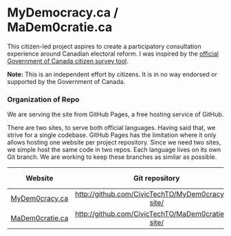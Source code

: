 # MyDemocracy.ca / MaDem0cratie.ca

This citizen-led project aspires to create a participatory consultation
experience around Canadian electoral reform. I was inspired by the
[official Government of Canada citizen survey
tool](http://mydemocracy.ca/).

**Note:** This is an independent effort by citizens. It is in no way
endorsed or supported by the Government of Canada.


### Organization of Repo

We are serving the site from GitHub Pages, a free hosting service of
GitHub.

There are two sites, to serve both official languages. Having said that,
we strive for a single codebase. GitHub Pages has the limitation where
it only allows hosting one website per project repository. Since we need
two sites, we simple host the same code in two repos. Each language
lives on its own Git branch. We are working to keep these branches as
similar as possible.

| Website             | Git repository                                      | Git branch |
|:-------------------:|:---------------------------------------------------:|:----------:|
| [MyDem0cracy.ca][]  | http://github.com/CivicTechTO/MyDem0cracy.ca-site/  | `master`   |
| [MaDem0cratie.ca][] | http://github.com/CivicTechTO/MaDem0cratie.ca-site/ | `gh-pages` |

<!-- Links -->
   [MyDem0cracy.ca]:  https://mydem0cracy.ca/
   [MaDem0cratie.ca]: https://madem0cratie.ca/
